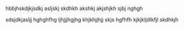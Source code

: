 hbbjhskdjkjsdkj asljskj
skdhkh
akshkj
akjshjkh sjbj
nghgh

sdsjdkjasljj
hghghfhg
ljhjjjhgjhg
khjkhjjhjj
skjs
hgfhfh
kjkjkljdlkfjl
skdhkjh
